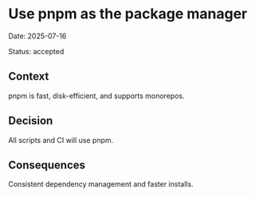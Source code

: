 
# Use pnpm as the package manager

Date: 2025-07-16

Status: accepted

## Context
pnpm is fast, disk-efficient, and supports monorepos.

## Decision
All scripts and CI will use pnpm.

## Consequences
Consistent dependency management and faster installs.
